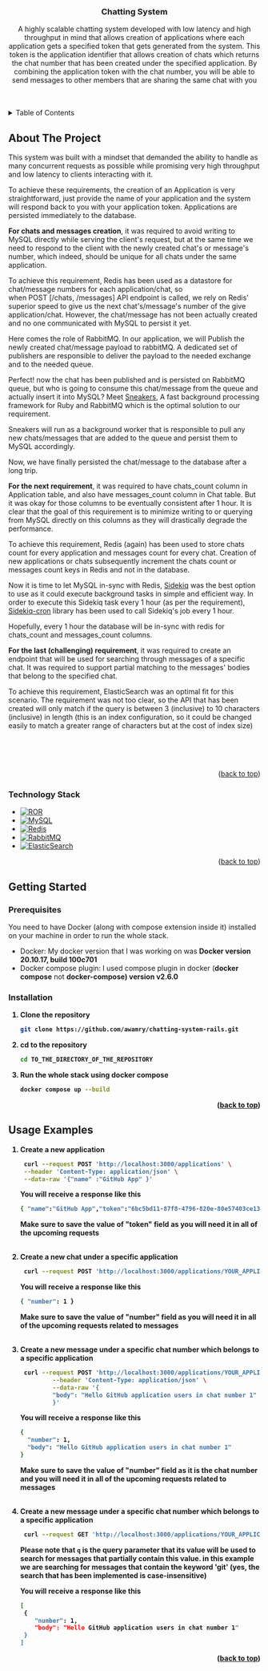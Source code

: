 <div id="top"></div>

<!-- PROJECT LOGO -->
<br />
<div align="center">
<h3 align="center">Chatting System</h3>

  <p align="center">
    A highly scalable chatting system developed with low latency and high throughput in mind that allows creation of applications where each
    application gets a specified token that gets generated from the system. This token is the application identifier that allows
    creation of chats which returns the chat number that has been created under the specified application. By combining the application 
    token with the chat number, you will be able to send messages to other members that are sharing the same chat with you
    <br />
    <br />
    <br />
  </p>
</div>



<!-- TABLE OF CONTENTS -->
<details>
  <summary>Table of Contents</summary>
  <ol>
    <li>
      <a href="#about-the-project">About The Project</a>
      <ul>
        <li><a href="#technology-stack">Built With</a></li>
      </ul>
    </li>
    <li>
      <a href="#getting-started">Getting Started</a>
      <ul>
        <li><a href="#prerequisites">Prerequisites</a></li>
        <li><a href="#installation">Installation</a></li>
      </ul>
    </li>
    <li><a href="#usage">Usage</a></li>
  </ol>
</details>



<!-- ABOUT THE PROJECT -->

## About The Project

This system was built with a mindset that demanded the ability to handle as many concurrent requests as possible
while promising very high throughput and low latency to clients interacting with it.

To achieve these requirements, the creation of an Application is very straightforward, just provide the name of your
application
and the system will respond back to you with your application token. Applications are persisted immediately to the
database.

<b>For chats and messages creation</b>, it was required to avoid writing to MySQL directly while serving the client's request,
but at the same time we need to respond to the client with the newly created chat's or message's number, which indeed, should be
unique for all
chats under the same application.

To achieve this requirement, Redis has been used as a datastore for chat/message numbers for each application/chat, so  
when POST [/chats, /messages] API endpoint is called, we rely on Redis' superior speed to give us the next
chat's/message's number
of the give application/chat. However, the chat/message has not been actually created and no one communicated
with MySQL to persist it yet.

Here comes the role of RabbitMQ. In our application, we will Publish the newly created chat/message payload to
rabbitMQ. A dedicated set of publishers are responsible to deliver the payload to the needed exchange and to the needed
queue.

Perfect! now the chat has been published and is persisted on RabbitMQ queue, but who is going to consume this chat/message
from the queue and
actually insert it into MySQL? Meet <a href="https://github.com/jondot/sneakers">Sneakers</a>, A fast background
processing framework for Ruby and RabbitMQ which is the optimal solution to our requirement.

Sneakers will run as a background worker that is responsible to pull any new chats/messages that are added to the queue
and persist them to MySQL accordingly.

Now, we have finally persisted the chat/message to the database after a long trip.

<b>For the next requirement</b>, it was required to have chats_count column in Application table, and also
have messages_count column in Chat table. But it was okay for those columns to be eventually consistent
after 1 hour. It is clear that the goal of this requirement is to minimize writing to or querying from MySQL directly
on this columns as they will drastically degrade the performance.

To achieve this requirement, Redis (again) has been used to store chats count for every application
and messages count for every chat. Creation of new applications or chats subsequently increment the chats count
or messages count keys in Redis and not in the database.

Now it is time to let MySQL in-sync with Redis, <a href="https://github.com/mperham/sidekiq">Sidekiq</a>
was the best option to use as it could execute background tasks in simple and efficient way. In order to
execute this Sidekiq task every 1 hour (as per the requirement), <a href="https://github.com/ondrejbartas/sidekiq-cron">
Sidekiq-cron</a>
library has been used to call Sidekiq's job every 1 hour.

Hopefully, every 1 hour the database will be in-sync with redis for chats_count and messages_count columns.

<b>For the last (challenging) requirement</b>, it was required to create an endpoint that will be used for searching
through messages of a specific chat. It was required to support partial matching to the messages' bodies that belong to the specified chat.

To achieve this requirement, ElasticSearch was an optimal fit for this scenario. The requirement was not too clear, so
the API
that has been created will only match if the query is between 3 (inclusive) to 10 characters (inclusive) in length
(this is an index configuration, so it could be changed easily to match a greater range of characters but at the cost of index size)

<br><br><br>
<p align="right">(<a href="#top">back to top</a>)</p>

### Technology Stack

* [![ROR][ROR]][Ror-url]
* [![MySQL][MySQL]][MySQL-url]
* [![Redis][Redis]][Redis-url]
* [![RabbitMQ][RabbitMQ]][RabbitMQ-url]
* [![ElasticSearch][ElasticSearch]][ElasticSearch-url]

<p align="right">(<a href="#top">back to top</a>)</p>



<!-- GETTING STARTED -->

## Getting Started

### Prerequisites

You need to have Docker (along with compose extension inside it) installed on your machine in order to run the whole stack.
* Docker: My docker version that I was working on was <b>Docker version 20.10.17, build 100c701</b>
* Docker compose plugin: I used compose plugin in docker (<b>docker compose</b> not <b>docker-compose) version v2.6.0

### Installation

1. Clone the repository
   ```sh
   git clone https://github.com/awamry/chatting-system-rails.git
   ```
2. cd to the repository
   ```sh
   cd TO_THE_DIRECTORY_OF_THE_REPOSITORY
   ```
3. Run the whole stack using docker compose
    ```sh
   docker compose up --build
   ```

<p align="right">(<a href="#top">back to top</a>)</p>



<!-- USAGE EXAMPLES -->

## Usage Examples

1. Create a new application
   ```bash
    curl --request POST 'http://localhost:3000/applications' \
    --header 'Content-Type: application/json' \
    --data-raw '{"name" :"GitHub App" }' 
   ```
   You will receive a response like this
    ```bash
    { "name":"GitHub App","token":"6bc5bd11-87f8-4796-820e-80e57403ce13" }
    ```
   Make sure to save the value of "token" field as you will need it in all of the upcoming requests
   <br><br>
2. Create a new chat under a specific application
   ```bash
    curl --request POST 'http://localhost:3000/applications/YOUR_APPLICATION_TOKEN/chats'
   ```
   You will receive a response like this
    ```bash
    { "number": 1 }
    ```
   Make sure to save the value of "number" field as you will need it in all of the upcoming requests related to messages
   <br><br>
3. Create a new message under a specific chat number which belongs to a specific application
   ```bash
    curl --request POST 'http://localhost:3000/applications/YOUR_APPLICATION_TOKEN/chats/YOUR_CHAT_NUMBER/messages' \
            --header 'Content-Type: application/json' \
            --data-raw '{
            "body": "Hello GitHub application users in chat number 1"
            }'
   ```
   You will receive a response like this
    ```bash
    {
      "number": 1,
      "body": "Hello GitHub application users in chat number 1"
    }
    ```
   Make sure to save the value of "number" field as it is the chat number and you will need it in all of the upcoming requests related to messages
   <br><br>
4. Create a new message under a specific chat number which belongs to a specific application
   ```bash
    curl --request GET 'http://localhost:3000/applications/YOUR_APPLICATION_TOKEN/chats/YOUR_CHAT_NUMBER/body/search?q=git'
   ```
   Please note that `q` is the query parameter that its value will be used to search for messages that partially contain this value.
   in this example we are searching for messages that contain the keyword 'git' (yes, the search that has been implemented is case-insensitive)

   You will receive a response like this
    ```bash
    [
     {
        "number": 1,
        "body": "Hello GitHub application users in chat number 1"
     }
   ]
    ```

<p align="right">(<a href="#top">back to top</a>)</p>





<!-- MARKDOWN LINKS & IMAGES -->
<!-- https://www.markdownguide.org/basic-syntax/#reference-style-links -->



[product-screenshot]: images/screenshot.png

[ROR]: https://img.shields.io/badge/rails-%23CC0000.svg?style=for-the-badge&logo=ruby-on-rails&logoColor=white

[ROR-url]: https://rubyonrails.org/

[MySQL]: https://img.shields.io/badge/mysql-%2300f.svg?style=for-the-badge&logo=mysql&logoColor=white

[MySQL-url]: https://dev.mysql.com/

[Redis]: https://img.shields.io/badge/redis-%23DD0031.svg?style=for-the-badge&logo=redis&logoColor=white

[Redis-url]: https://redis.io/

[RabbitMQ]: https://img.shields.io/badge/Rabbitmq-FF6600?style=for-the-badge&logo=rabbitmq&logoColor=white

[RabbitMQ-url]: https://www.rabbitmq.com/

[ElasticSearch]: https://img.shields.io/badge/-ElasticSearch-005571?style=for-the-badge&logo=elasticsearch

[ElasticSearch-url]: https://www.elastic.co/

[Vue-url]: https://vuejs.org/

[Angular.io]: https://img.shields.io/badge/Angular-DD0031?style=for-the-badge&logo=angular&logoColor=white

[Angular-url]: https://angular.io/

[Svelte.dev]: https://img.shields.io/badge/Svelte-4A4A55?style=for-the-badge&logo=svelte&logoColor=FF3E00

[Svelte-url]: https://svelte.dev/

[Laravel.com]: https://img.shields.io/badge/Laravel-FF2D20?style=for-the-badge&logo=laravel&logoColor=white

[Laravel-url]: https://laravel.com

[Bootstrap.com]: https://img.shields.io/badge/Bootstrap-563D7C?style=for-the-badge&logo=bootstrap&logoColor=white

[Bootstrap-url]: https://getbootstrap.com

[JQuery.com]: https://img.shields.io/badge/jQuery-0769AD?style=for-the-badge&logo=jquery&logoColor=white

[JQuery-url]: https://jquery.com 